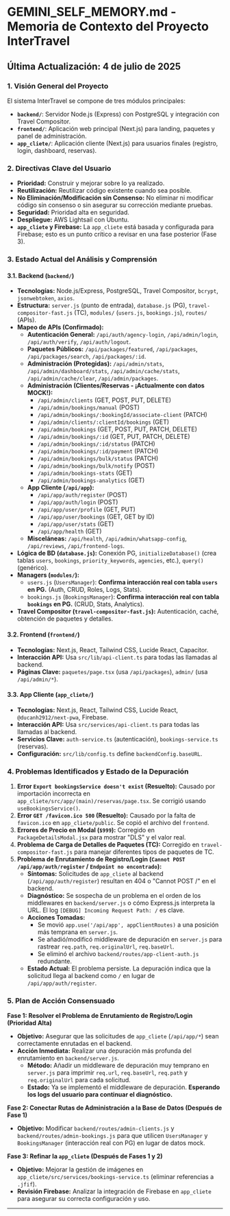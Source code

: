 # GEMINI_SELF_MEMORY.md - Memoria de Contexto del Proyecto InterTravel

## Última Actualización: 4 de julio de 2025

### 1. Visión General del Proyecto
El sistema InterTravel se compone de tres módulos principales:
- **`backend/`**: Servidor Node.js (Express) con PostgreSQL y integración con Travel Compositor.
- **`frontend/`**: Aplicación web principal (Next.js) para landing, paquetes y panel de administración.
- **`app_cliete/`**: Aplicación cliente (Next.js) para usuarios finales (registro, login, dashboard, reservas).

### 2. Directivas Clave del Usuario
- **Prioridad:** Construir y mejorar sobre lo ya realizado.
- **Reutilización:** Reutilizar código existente cuando sea posible.
- **No Eliminación/Modificación sin Consenso:** No eliminar ni modificar código sin consenso o sin asegurar su corrección mediante pruebas.
- **Seguridad:** Prioridad alta en seguridad.
- **Despliegue:** AWS Lightsail con Ubuntu.
- **`app_cliete` y Firebase:** La `app_cliete` está basada y configurada para Firebase; esto es un punto crítico a revisar en una fase posterior (Fase 3).

### 3. Estado Actual del Análisis y Comprensión

#### 3.1. Backend (`backend/`)
- **Tecnologías:** Node.js/Express, PostgreSQL, Travel Compositor, `bcrypt`, `jsonwebtoken`, `axios`.
- **Estructura:** `server.js` (punto de entrada), `database.js` (PG), `travel-compositor-fast.js` (TC), `modules/` (`users.js`, `bookings.js`), `routes/` (APIs).
- **Mapeo de APIs (Confirmado):**
    - **Autenticación General:** `/api/auth/agency-login`, `/api/admin/login`, `/api/auth/verify`, `/api/auth/logout`.
    - **Paquetes Públicos:** `/api/packages/featured`, `/api/packages`, `/api/packages/search`, `/api/packages/:id`.
    - **Administración (Protegidas):** `/api/admin/stats`, `/api/admin/dashboard/stats`, `/api/admin/cache/stats`, `/api/admin/cache/clear`, `/api/admin/packages`.
    - **Administración (Clientes/Reservas - **¡Actualmente con datos MOCK!**):**
        - `/api/admin/clients` (GET, POST, PUT, DELETE)
        - `/api/admin/bookings/manual` (POST)
        - `/api/admin/bookings/:bookingId/associate-client` (PATCH)
        - `/api/admin/clients/:clientId/bookings` (GET)
        - `/api/admin/bookings` (GET, POST, PUT, PATCH, DELETE)
        - `/api/admin/bookings/:id` (GET, PUT, PATCH, DELETE)
        - `/api/admin/bookings/:id/status` (PATCH)
        - `/api/admin/bookings/:id/payment` (PATCH)
        - `/api/admin/bookings/bulk/status` (PATCH)
        - `/api/admin/bookings/bulk/notify` (POST)
        - `/api/admin/bookings-stats` (GET)
        - `/api/admin/bookings-analytics` (GET)
    - **App Cliente (`/api/app`):**
        - `/api/app/auth/register` (POST)
        - `/api/app/auth/login` (POST)
        - `/api/app/user/profile` (GET, PUT)
        - `/api/app/user/bookings` (GET, GET by ID)
        - `/api/app/user/stats` (GET)
        - `/api/app/health` (GET)
    - **Misceláneas:** `/api/health`, `/api/admin/whatsapp-config`, `/api/reviews`, `/api/frontend-logs`.
- **Lógica de BD (`database.js`):** Conexión PG, `initializeDatabase()` (crea tablas `users`, `bookings`, `priority_keywords`, `agencies`, etc.), `query()` (genérico).
- **Managers (`modules/`):**
    - `users.js` (`UsersManager`): **Confirma interacción real con tabla `users` en PG.** (Auth, CRUD, Roles, Logs, Stats).
    - `bookings.js` (`BookingsManager`): **Confirma interacción real con tabla `bookings` en PG.** (CRUD, Stats, Analytics).
- **Travel Compositor (`travel-compositor-fast.js`):** Autenticación, caché, obtención de paquetes y detalles.

#### 3.2. Frontend (`frontend/`)
- **Tecnologías:** Next.js, React, Tailwind CSS, Lucide React, Capacitor.
- **Interacción API:** Usa `src/lib/api-client.ts` para todas las llamadas al backend.
- **Páginas Clave:** `paquetes/page.tsx` (usa `/api/packages`), `admin/` (usa `/api/admin/*`).

#### 3.3. App Cliente (`app_cliete/`)
- **Tecnologías:** Next.js, React, Tailwind CSS, Lucide React, `@ducanh2912/next-pwa`, Firebase.
- **Interacción API:** Usa `src/services/api-client.ts` para todas las llamadas al backend.
- **Servicios Clave:** `auth-service.ts` (autenticación), `bookings-service.ts` (reservas).
- **Configuración:** `src/lib/config.ts` define `backendConfig.baseURL`.

### 4. Problemas Identificados y Estado de la Depuración

1.  **Error `Export bookingsService doesn't exist` (Resuelto):** Causado por importación incorrecta en `app_cliete/src/app/(main)/reservas/page.tsx`. Se corrigió usando `useBookingsService()`.
2.  **Error `GET /favicon.ico 500` (Resuelto):** Causado por la falta de `favicon.ico` en `app_cliete/public`. Se copió el archivo del `frontend`.
3.  **Errores de Precio en Modal (`$999`):** Corregido en `PackageDetailsModal.jsx` para mostrar "DLS" y el valor real.
4.  **Problema de Carga de Detalles de Paquetes (TC):** Corregido en `travel-compositor-fast.js` para manejar diferentes tipos de paquetes de TC.
5.  **Problema de Enrutamiento de Registro/Login (`Cannot POST /api/app/auth/register` / `Endpoint no encontrado`):**
    - **Síntomas:** Solicitudes de `app_cliete` al backend (`/api/app/auth/register`) resultan en 404 o "Cannot POST /" en el backend.
    - **Diagnóstico:** Se sospecha de un problema en el orden de los middlewares en `backend/server.js` o cómo Express.js interpreta la URL. El log `[DEBUG] Incoming Request Path: /` es clave.
    - **Acciones Tomadas:**
        - Se movió `app.use('/api/app', appClientRoutes)` a una posición más temprana en `server.js`.
        - Se añadió/modificó middleware de depuración en `server.js` para rastrear `req.path`, `req.originalUrl`, `req.baseUrl`.
        - Se eliminó el archivo `backend/routes/app-client-auth.js` redundante.
    - **Estado Actual:** El problema persiste. La depuración indica que la solicitud llega al backend como `/` en lugar de `/api/app/auth/register`.

### 5. Plan de Acción Consensuado

**Fase 1: Resolver el Problema de Enrutamiento de Registro/Login (Prioridad Alta)**
- **Objetivo:** Asegurar que las solicitudes de `app_cliete` (`/api/app/*`) sean correctamente enrutadas en el backend.
- **Acción Inmediata:** Realizar una depuración más profunda del enrutamiento en `backend/server.js`.
    - **Método:** Añadir un middleware de depuración muy temprano en `server.js` para imprimir `req.url`, `req.baseUrl`, `req.path` y `req.originalUrl` para cada solicitud.
    - **Estado:** Ya se implementó el middleware de depuración. **Esperando los logs del usuario para continuar el diagnóstico.**

**Fase 2: Conectar Rutas de Administración a la Base de Datos (Después de Fase 1)**
- **Objetivo:** Modificar `backend/routes/admin-clients.js` y `backend/routes/admin-bookings.js` para que utilicen `UsersManager` y `BookingsManager` (interacción real con PG) en lugar de datos mock.

**Fase 3: Refinar la `app_cliete` (Después de Fases 1 y 2)**
- **Objetivo:** Mejorar la gestión de imágenes en `app_cliete/src/services/bookings-service.ts` (eliminar referencias a `.jfif`).
- **Revisión Firebase:** Analizar la integración de Firebase en `app_cliete` para asegurar su correcta configuración y uso.

---

